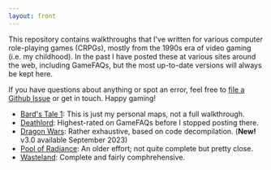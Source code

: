 ```yaml
---
layout: front
---
```

This repository contains walkthroughs that I've written for various computer role-playing games (CRPGs), mostly from the 1990s era of video gaming (i.e. my childhood). In the past I have posted these at various sites around the web, including GameFAQs, but the most up-to-date versions will always be kept here.

If you have questions about anything or spot an error, feel free to [file a Github Issue](https://github.com/fraterrisus/walkthroughs/issues) or get in touch. Happy gaming!

- [Bard's Tale 1](bards-tale-1): This is just my personal maps, not a full walkthrough.
- [Deathlord](deathlord): Highest-rated on GameFAQs before I stopped posting there.
- [Dragon Wars](dragon-wars): Rather exhaustive, based on code decompilation. (**New!** v3.0 available September 2023)
- [Pool of Radiance](pool-of-radiance/walkthrough.txt): An older effort; not quite complete but pretty close.
- [Wasteland](wasteland/): Complete and fairly comphrehensive.

